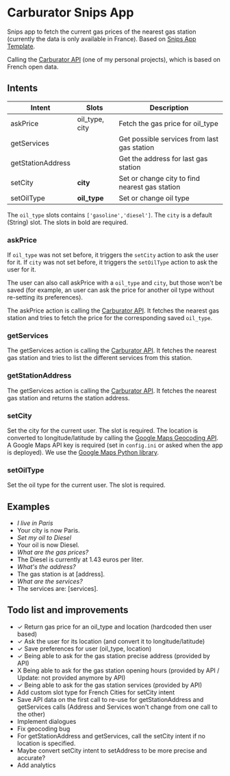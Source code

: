 # Carburator Snips App
Snips app to fetch the current gas prices of the nearest gas station (currently the data is only available in France).
Based on [Snips App Template](https://github.com/snipsco/snips-app-template-py).

Calling the [Carburator API](https://github.com/BScong/carburator-backend) (one of my personal projects), which is based on French open data.


## Intents
| Intent            | Slots          | Description                                    |
|-------------------|----------------|------------------------------------------------|
| askPrice          | oil_type, city | Fetch the gas price for oil_type               |
| getServices       |                | Get possible services from last gas station    |
| getStationAddress |                | Get the address for last gas station           |
| setCity           | **city**       | Set or change city to find nearest gas station |
| setOilType        | **oil_type**   | Set or change oil type                         |

The `oil_type` slots contains `['gasoline','diesel']`. The `city` is a default (String) slot.
The slots in bold are required.

### askPrice
If `oil_type` was not set before, it triggers the `setCity` action to ask the user for it.
If `city` was not set before, it triggers the `setOilType` action to ask the user for it.

The user can also call askPrice with a `oil_type` and `city`, but those won't be saved (for example, an user can ask the price for another oil type without re-setting its preferences).

The askPrice action is calling the [Carburator API](https://github.com/BScong/carburator-backend).
It fetches the nearest gas station and tries to fetch the price for the corresponding saved `oil_type`.

### getServices
The getServices action is calling the [Carburator API](https://github.com/BScong/carburator-backend).
It fetches the nearest gas station and tries to list the different services from this station.

### getStationAddress
The getServices action is calling the [Carburator API](https://github.com/BScong/carburator-backend).
It fetches the nearest gas station and returns the station address.

### setCity
Set the city for the current user. The slot is required.
The location is converted to longitude/latitude by calling the [Google Maps Geocoding API](https://developers.google.com/maps/documentation/geocoding/intro). A Google Maps API key is required (set in `config.ini` or asked when the app is deployed). We use the [Google Maps Python library](https://github.com/googlemaps/google-maps-services-python).

### setOilType
Set the oil type for the current user. The slot is required.

## Examples
 - *I live in Paris*
 - Your city is now Paris.
 - *Set my oil to Diesel*
 - Your oil is now Diesel.
 - *What are the gas prices?*
 - The Diesel is currently at 1.43 euros per liter.
 - *What's the address?*
 - The gas station is at [address].
 - *What are the services?*
 - The services are: [services].






## Todo list and improvements
 - ✓ Return gas price for an oil_type and location (hardcoded then user based)
 - ✓ Ask the user for its location (and convert it to longitude/latitude)
 - ✓ Save preferences for user (oil_type, location)
 - ✓ Being able to ask for the gas station precise address (provided by API)
 - X Being able to ask for the gas station opening hours (provided by API / Update: not provided anymore by API)
 - ✓ Being able to ask for the gas station services (provided by API)
 - Add custom slot type for French Cities for setCity intent
 - Save API data on the first call to re-use for getStationAddress and getServices calls (Address and Services won't change from one call to the other)
 - Implement dialogues
 - Fix geocoding bug
 - For getStationAddress and getServices, call the setCity intent if no location is specified.
 - Maybe convert setCity intent to setAddress to be more precise and accurate?
 - Add analytics
